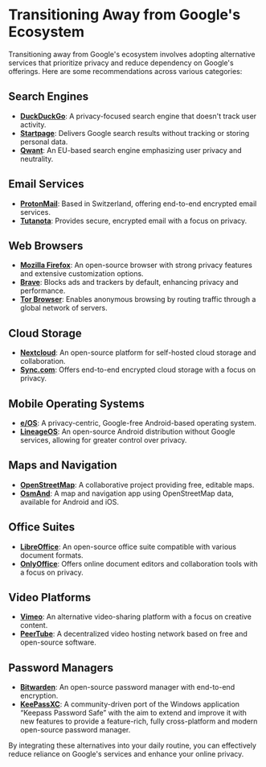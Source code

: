# Transitioning Away from Google's Ecosystem

Transitioning away from Google's ecosystem involves adopting alternative services that prioritize privacy and reduce dependency on Google's offerings. Here are some recommendations across various categories:

## Search Engines
- **[DuckDuckGo](https://duckduckgo.com)**: A privacy-focused search engine that doesn't track user activity.
- **[Startpage](https://www.startpage.com)**: Delivers Google search results without tracking or storing personal data.
- **[Qwant](https://www.qwant.com)**: An EU-based search engine emphasizing user privacy and neutrality.

## Email Services
- **[ProtonMail](https://proton.me/mail)**: Based in Switzerland, offering end-to-end encrypted email services.
- **[Tutanota](https://tutanota.com)**: Provides secure, encrypted email with a focus on privacy.

## Web Browsers
- **[Mozilla Firefox](https://www.mozilla.org/firefox)**: An open-source browser with strong privacy features and extensive customization options.
- **[Brave](https://brave.com)**: Blocks ads and trackers by default, enhancing privacy and performance.
- **[Tor Browser](https://www.torproject.org/download/)**: Enables anonymous browsing by routing traffic through a global network of servers.

## Cloud Storage
- **[Nextcloud](https://nextcloud.com)**: An open-source platform for self-hosted cloud storage and collaboration.
- **[Sync.com](https://www.sync.com)**: Offers end-to-end encrypted cloud storage with a focus on privacy.

## Mobile Operating Systems
- **[e/OS](https://e.foundation/)**: A privacy-centric, Google-free Android-based operating system.
- **[LineageOS](https://lineageos.org)**: An open-source Android distribution without Google services, allowing for greater control over privacy.

## Maps and Navigation
- **[OpenStreetMap](https://www.openstreetmap.org)**: A collaborative project providing free, editable maps.
- **[OsmAnd](https://osmand.net)**: A map and navigation app using OpenStreetMap data, available for Android and iOS.

## Office Suites
- **[LibreOffice](https://www.libreoffice.org)**: An open-source office suite compatible with various document formats.
- **[OnlyOffice](https://www.onlyoffice.com)**: Offers online document editors and collaboration tools with a focus on privacy.

## Video Platforms
- **[Vimeo](https://vimeo.com)**: An alternative video-sharing platform with a focus on creative content.
- **[PeerTube](https://joinpeertube.org)**: A decentralized video hosting network based on free and open-source software.

## Password Managers
- **[Bitwarden](https://bitwarden.com)**: An open-source password manager with end-to-end encryption.
- **[KeePassXC](https://keepassxc.org)**: A community-driven port of the Windows application “Keepass Password Safe” with the aim to extend and improve it with new features to provide a feature-rich, fully cross-platform and modern open-source password manager.

By integrating these alternatives into your daily routine, you can effectively reduce reliance on Google's services and enhance your online privacy.
